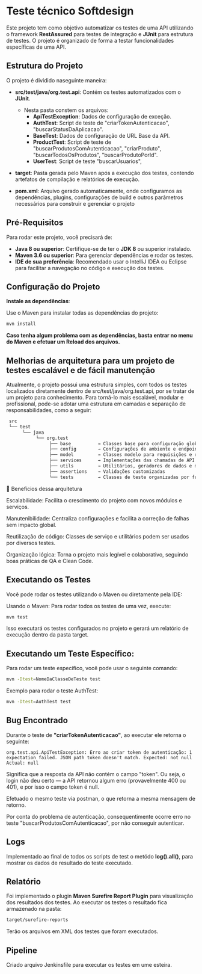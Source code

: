 # Teste técnico Softdesign 

Este projeto tem como objetivo automatizar os testes de uma API utilizando o framework **RestAssured** para testes de integração e **JUnit** para estrutura de testes. O projeto é organizado de forma a testar funcionalidades específicas de uma API.

## Estrutura do Projeto

O projeto é dividido naseguinte maneira:

- **src/test/java/org.test.api**: Contém os testes automatizados com o **JUnit**.
    - Nesta pasta constem os arquivos:
        - **ApiTestException**: Dados de configuração de exceção.
        - **AuthTest**: Script de teste de "criarTokenAutenticacao", "buscarStatusDaAplicacao".
        - **BaseTest**: Dados de configuração de URL Base da API.
        - **ProductTest**: Script de teste de "buscarProdutosComAutenticacao", "criarProduto", "buscarTodosOsProdutos", "buscarProdutoPorId".
        - **UserTest**: Script de teste "buscarUsuarios",

- **target**: Pasta gerada pelo Maven após a execução dos testes, contendo artefatos de compilação e relatórios de execução.
- **pom.xml**: Arquivo gerado automaticamente, onde configuramos as dependências, plugins, configurações de build e outros parâmetros necessários para construir e gerenciar o projeto
## Pré-Requisitos

Para rodar este projeto, você precisará de:

- **Java 8 ou superior**: Certifique-se de ter o **JDK 8** ou superior instalado.
- **Maven 3.6 ou superior**: Para gerenciar dependências e rodar os testes.
- **IDE de sua preferência**: Recomendado usar o IntelliJ IDEA ou Eclipse para facilitar a navegação no código e execução dos testes.

## Configuração do Projeto

**Instale as dependências**:

Use o Maven para instalar todas as dependências do projeto:
```bash
mvn install
```

**Caso tenha algum problema com as dependências, basta entrar no menu do Maven e efetuar um Reload dos arquivos.**

## Melhorias de arquitetura para um projeto de testes escalável e de fácil manutenção

Atualmente, o projeto possui uma estrutura simples, com todos os testes localizados diretamente dentro de src/test/java/org.test.api, por se tratar de um projeto para conhecimento.
Para torná-lo mais escalável, modular e profissional, pode-se adotar uma estrutura em camadas e separação de responsabilidades, como a seguir:

```bash
 src
 └── test
      └── java
           └── org.test
                ├── base          → Classes base para configuração global e inicialização
                ├── config        → Configurações de ambiente e endpoints
                ├── model         → Classes modelo para requisições e respostas
                ├── services      → Implementações das chamadas de API 
                ├── utils         → Utilitários, geradores de dados e manipuladores de JSON
                ├── assertions    → Validações customizadas
                └── tests         → Classes de teste organizadas por funcionalidade
```
🔹 Benefícios dessa arquitetura

Escalabilidade: Facilita o crescimento do projeto com novos módulos e serviços.

Manutenibilidade: Centraliza configurações e facilita a correção de falhas sem impacto global.

Reutilização de código: Classes de serviço e utilitários podem ser usados por diversos testes.

Organização lógica: Torna o projeto mais legível e colaborativo, seguindo boas práticas de QA e Clean Code.
## Executando os Testes
Você pode rodar os testes utilizando o Maven ou diretamente pela IDE:

Usando o Maven:
Para rodar todos os testes de uma vez, execute:
```bash
mvn test
```
Isso executará os testes configurados no projeto e gerará um relatório de execução dentro da pasta target.

## Executando um Teste Específico:
Para rodar um teste específico, você pode usar o seguinte comando:

```bash
mvn -Dtest=NomeDaClasseDeTeste test
```
Exemplo para rodar o teste AuthTest:

```bash
mvn -Dtest=AuthTest test
```
## Bug Encontrado

Durante o teste de **"criarTokenAutenticacao"**, ao executar ele retorna o seguinte:

`org.test.api.ApiTestException: Erro ao criar token de autenticação: 1 expectation failed.
JSON path token doesn't match.
Expected: not null
  Actual: null`

Significa que a resposta da API não contém o campo "token". Ou seja, o login não deu certo — a API retornou algum erro (provavelmente 400 ou 401), e por isso o campo token é null.

Efetuado o mesmo teste via postman, o que retorna a mesma mensagem de retorno.

Por conta do problema de autenticação, consequentimente ocorre erro no teste "buscarProdutosComAutenticacao", por não conseguir autenticar.
## Logs
Implementado ao final de todos os scripts de test o metódo **log().all()**, para mostrar os dados de resultado do teste executado.

## Relatório
Foi implementado o plugin **Maven Surefire Report Plugin** para visualização dos resultados dos testes. Ao executar os testes o resultado fica armazenado na pasta:

```bash
target/surefire-reports
```
Terão os arquivos em XML dos testes que foram executados.

## Pipeline


Criado arquivo Jenkinsfile para executar os testes em ume esteira.
